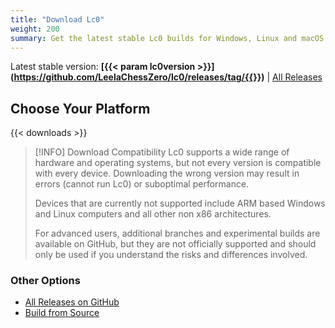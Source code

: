 ```yaml
---
title: "Download Lc0"
weight: 200
summary: Get the latest stable Lc0 builds for Windows, Linux and macOS.
---
```


Latest stable version: **[{{< param lc0version >}}](https://github.com/LeelaChessZero/lc0/releases/tag/{{<param lc0version>}})** | [All Releases](https://github.com/LeelaChessZero/lc0/releases)

## Choose Your Platform

{{< downloads >}}

<!-- Needed to add something to make hugo recognize the width of the page -->
> [!INFO] Download Compatibility
> Lc0 supports a wide range of hardware and operating systems, but not every version is compatible with every device. Downloading the wrong version may result in errors (cannot run Lc0) or suboptimal performance. 
> 
> Devices that are currently not supported include ARM based Windows and Linux computers and all other non x86 architectures.
> 
> For advanced users, additional branches and experimental builds are available on GitHub, but they are not officially supported and should only be used if you understand the risks and differences involved. 

### Other Options
- [All Releases on GitHub](https://github.com/LeelaChessZero/lc0/releases)
- [Build from Source](https://github.com/LeelaChessZero/lc0/blob/master/README.md#building-and-running-lc0)
